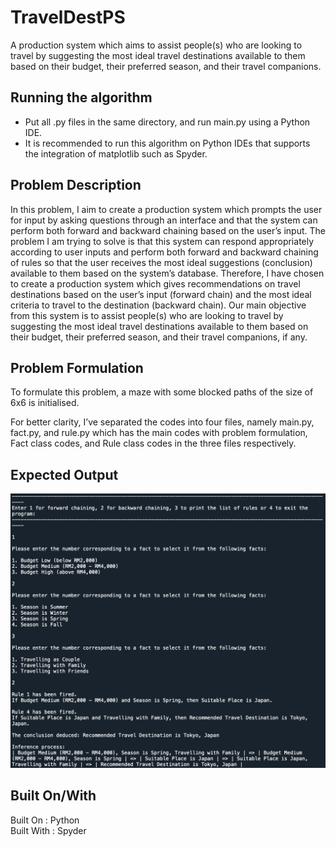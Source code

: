 # TravelDestPS
A production system which aims to assist people(s) who are looking to travel by suggesting the most ideal travel destinations available to them based on their budget, their preferred season, and their travel companions.

## Running the algorithm
- Put all .py files in the same directory, and run main.py using a Python IDE.  
- It is recommended to run this algorithm on Python IDEs that supports the integration of matplotlib such as Spyder.

## Problem Description
In this problem, I aim to create a production system which prompts the user for input by asking questions through an interface and that the system can perform both forward and backward chaining based on the user’s input. The problem I am trying to solve is that this system can respond appropriately according to user inputs and perform both forward and backward chaining of rules so that the user receives the most ideal suggestions (conclusion) available to them based on the system’s database. Therefore, I have chosen to create a production system which gives recommendations on travel destinations based on the user’s input (forward chain) and the most ideal criteria to travel to the destination (backward chain). Our main objective from this system is to assist people(s) who are looking to travel by suggesting the most ideal travel destinations available to them based on their budget, their preferred season, and their travel companions, if any.

## Problem Formulation
To formulate this problem, a maze with some blocked paths of the size of 6x6 is initialised.

For better clarity, I’ve separated the codes into four files, namely main.py, fact.py, and rule.py which has the main codes with problem formulation, Fact class codes, and Rule class codes in the three files respectively.

## Expected Output
![Expected_Output](resources/Expected_Output.png)


## Built On/With
Built On : Python  
Built With : Spyder
